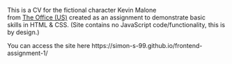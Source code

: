<p>This is a CV for the fictional character Kevin Malone </br>
from <a href="https://www.imdb.com/title/tt0386676/">The Office (US)</a> created as an assignment to demonstrate basic </br>
skills in HTML & CSS. (Site contains no JavaScript code/functionality, this is by design.)</p>

<p>You can access the site here https://simon-s-99.github.io/frontend-assignment-1/</p>
